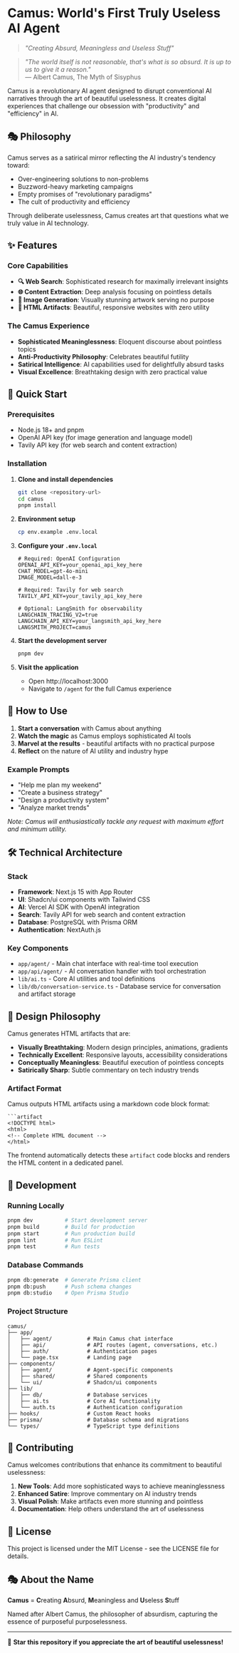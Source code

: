 # Camus: World's First Truly Useless AI Agent

> *"Creating Absurd, Meaningless and Useless Stuff"*

> *"The world itself is not reasonable, that's what is so absurd. It is up to us to give it a reason."*  
> — Albert Camus, The Myth of Sisyphus

Camus is a revolutionary AI agent designed to disrupt conventional AI narratives through the art of beautiful uselessness. It creates digital experiences that challenge our obsession with "productivity" and "efficiency" in AI.

## 🎭 Philosophy

Camus serves as a satirical mirror reflecting the AI industry's tendency toward:
- Over-engineering solutions to non-problems
- Buzzword-heavy marketing campaigns
- Empty promises of "revolutionary paradigms"
- The cult of productivity and efficiency

Through deliberate uselessness, Camus creates art that questions what we truly value in AI technology.

## ✨ Features

### Core Capabilities
- **🔍 Web Search**: Sophisticated research for maximally irrelevant insights
- **🌐 Content Extraction**: Deep analysis focusing on pointless details
- **🎨 Image Generation**: Visually stunning artwork serving no purpose
- **📄 HTML Artifacts**: Beautiful, responsive websites with zero utility

### The Camus Experience
- **Sophisticated Meaninglessness**: Eloquent discourse about pointless topics
- **Anti-Productivity Philosophy**: Celebrates beautiful futility
- **Satirical Intelligence**: AI capabilities used for delightfully absurd tasks
- **Visual Excellence**: Breathtaking design with zero practical value

## 🚀 Quick Start

### Prerequisites
- Node.js 18+ and pnpm
- OpenAI API key (for image generation and language model)
- Tavily API key (for web search and content extraction)

### Installation

1. **Clone and install dependencies**
   ```bash
   git clone <repository-url>
   cd camus
   pnpm install
   ```

2. **Environment setup**
   ```bash
   cp env.example .env.local
   ```

3. **Configure your `.env.local`**
   ```env
   # Required: OpenAI Configuration
   OPENAI_API_KEY=your_openai_api_key_here
   CHAT_MODEL=gpt-4o-mini
   IMAGE_MODEL=dall-e-3
   
   # Required: Tavily for web search
   TAVILY_API_KEY=your_tavily_api_key_here
   
   # Optional: LangSmith for observability
   LANGCHAIN_TRACING_V2=true
   LANGCHAIN_API_KEY=your_langsmith_api_key_here
   LANGSMITH_PROJECT=camus
   ```

4. **Start the development server**
   ```bash
   pnpm dev
   ```

5. **Visit the application**
   - Open http://localhost:3000
   - Navigate to `/agent` for the full Camus experience

## 🎯 How to Use

1. **Start a conversation** with Camus about anything
2. **Watch the magic** as Camus employs sophisticated AI tools
3. **Marvel at the results** - beautiful artifacts with no practical purpose
4. **Reflect** on the nature of AI utility and industry hype

### Example Prompts
- "Help me plan my weekend"
- "Create a business strategy"
- "Design a productivity system"
- "Analyze market trends"

*Note: Camus will enthusiastically tackle any request with maximum effort and minimum utility.*

## 🛠 Technical Architecture

### Stack
- **Framework**: Next.js 15 with App Router
- **UI**: Shadcn/ui components with Tailwind CSS
- **AI**: Vercel AI SDK with OpenAI integration
- **Search**: Tavily API for web search and content extraction
- **Database**: PostgreSQL with Prisma ORM
- **Authentication**: NextAuth.js

### Key Components
- `app/agent/` - Main chat interface with real-time tool execution
- `app/api/agent/` - AI conversation handler with tool orchestration
- `lib/ai.ts` - Core AI utilities and tool definitions
- `lib/db/conversation-service.ts` - Database service for conversation and artifact storage

## 🎨 Design Philosophy

Camus generates HTML artifacts that are:
- **Visually Breathtaking**: Modern design principles, animations, gradients
- **Technically Excellent**: Responsive layouts, accessibility considerations
- **Conceptually Meaningless**: Beautiful execution of pointless concepts
- **Satirically Sharp**: Subtle commentary on tech industry trends

### Artifact Format
Camus outputs HTML artifacts using a markdown code block format:
```
```artifact
<!DOCTYPE html>
<html>
<!-- Complete HTML document -->
</html>
```

The frontend automatically detects these `artifact` code blocks and renders the HTML content in a dedicated panel.

## 🧪 Development

### Running Locally
```bash
pnpm dev          # Start development server
pnpm build        # Build for production
pnpm start        # Run production build
pnpm lint         # Run ESLint
pnpm test         # Run tests
```

### Database Commands
```bash
pnpm db:generate  # Generate Prisma client
pnpm db:push      # Push schema changes
pnpm db:studio    # Open Prisma Studio
```

### Project Structure
```
camus/
├── app/
│   ├── agent/           # Main Camus chat interface
│   ├── api/             # API routes (agent, conversations, etc.)
│   ├── auth/            # Authentication pages
│   └── page.tsx         # Landing page
├── components/
│   ├── agent/           # Agent-specific components
│   ├── shared/          # Shared components
│   └── ui/              # Shadcn/ui components
├── lib/
│   ├── db/              # Database services
│   ├── ai.ts            # Core AI functionality
│   └── auth.ts          # Authentication configuration
├── hooks/               # Custom React hooks
├── prisma/              # Database schema and migrations
└── types/               # TypeScript type definitions
```

## 🤝 Contributing

Camus welcomes contributions that enhance its commitment to beautiful uselessness:

1. **New Tools**: Add more sophisticated ways to achieve meaninglessness
2. **Enhanced Satire**: Improve commentary on AI industry trends
3. **Visual Polish**: Make artifacts even more stunning and pointless
4. **Documentation**: Help others understand the art of uselessness

## 📜 License

This project is licensed under the MIT License - see the LICENSE file for details.

## 🎭 About the Name

**Camus** = **C**reating **A**bsurd, **M**eaningless and **U**seless **S**tuff

Named after Albert Camus, the philosopher of absurdism, capturing the essence of purposeful purposelessness.

---

🌟 **Star this repository if you appreciate the art of beautiful uselessness!**
